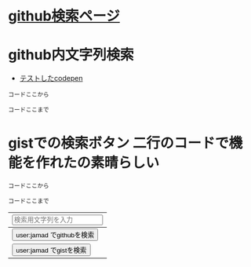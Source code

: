 # [github検索ページ](https://jamad.github.io/github%E6%A4%9C%E7%B4%A2)

# github内文字列検索
* [テストしたcodepen](https://codepen.io/jamad/pen/GRbKQxm)




`コードここから`



`コードここまで`


# gistでの検索ボタン  二行のコードで機能を作れたの素晴らしい

`コードここから`



`コードここまで`



|<input id="iT1" placeholder="検索用文字列を入力">|
|-|
|<button onclick="window.open('https://github.com/search?q=user%3Ajamad+'+encodeURIComponent(iT1.value),'_blank')">user:jamad でgithubを検索</button>|
|<button onclick="window.open('https://gist.github.com/search?q=user%3Ajamad+'+encodeURIComponent(iT1.value),'_blank')">user:jamad でgistを検索</button>|
